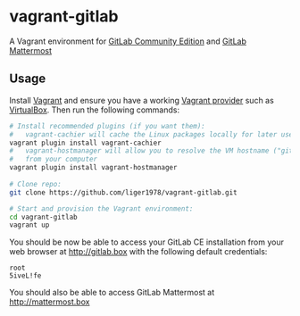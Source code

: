# vagrant-gitlab
A Vagrant environment for
[GitLab Community Edition](https://gitlab.com/gitlab-org/gitlab-ce) and [GitLab 
Mattermost](https://about.gitlab.com/2015/08/18/gitlab-loves-mattermost/)

## Usage
Install
[Vagrant](https://www.vagrantup.com/downloads.html) and ensure you have a
working
[Vagrant provider](https://docs.vagrantup.com/v2/getting-started/providers.html)
such as [VirtualBox](https://www.virtualbox.org/). Then run the following
commands:

````bash
# Install recommended plugins (if you want them):
#   vagrant-cachier will cache the Linux packages locally for later use
vagrant plugin install vagrant-cachier
#   vagrant-hostmanager will allow you to resolve the VM hostname ("gitlab.box")
#   from your computer
vagrant plugin install vagrant-hostmanager
 
# Clone repo:
git clone https://github.com/liger1978/vagrant-gitlab.git

# Start and provision the Vagrant environment:
cd vagrant-gitlab
vagrant up
````

You should be now be able to access your GitLab CE installation from your web
browser at http://gitlab.box with the following default credentials:

````
root
5iveL!fe
````

You should also be able to access GitLab Mattermost at http://mattermost.box